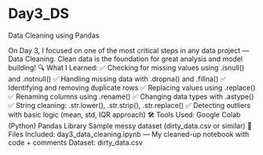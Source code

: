 # Day3_DS
Data Cleaning using Pandas

On Day 3, I focused on one of the most critical steps in any data project — Data Cleaning. Clean data is the foundation for great analysis and model building!  🔍 What I Learned: ✅ Checking for missing values using .isnull() and .notnull()  ✅ Handling missing data with .dropna() and .fillna()  ✅ Identifying and removing duplicate rows  ✅ Replacing values using .replace()  ✅ Renaming columns using .rename()  ✅ Changing data types with .astype()  ✅ String cleaning: .str.lower(), .str.strip(), .str.replace()  ✅ Detecting outliers with basic logic (mean, std, IQR approach)  🛠️ Tools Used: Google Colab (Python)  Pandas Library  Sample messy dataset (dirty_data.csv or similar)  📂 Files Included: day3_data_cleaning.ipynb — My cleaned-up notebook with code + comments  Dataset: dirty_data.csv
